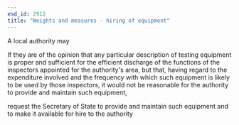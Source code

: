```yaml
---
esd_id: 2912
title: "Weights and measures - hiring of equipment"
---
```


A local authority may 

If they are of the opinion that any particular description of testing equipment is proper and sufficient for the efficient discharge of the functions of the inspectors appointed for the authority's area, but
that, having regard to the expenditure involved and the frequency with which such equipment is likely to be used by those inspectors, it would not be reasonable for the authority to provide and maintain such equipment,

request the Secretary of State to provide and maintain such equipment and to make it available for hire to the authority

